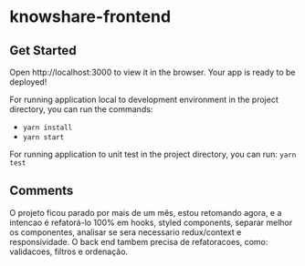 # knowshare-frontend

## Get Started

Open http://localhost:3000 to view it in the browser. Your app is ready to be deployed!

For running application local to development environment in the project directory, you can run the commands:

- `yarn install`
- `yarn start`

For running application to unit test in the project directory, you can run:
`yarn test`

## Comments

O projeto ficou parado por mais de um mês, estou retomando agora, e a intencao é refatorá-lo 100% em hooks, styled components, separar melhor os componentes, analisar se sera necessario redux/context e responsividade. O back end tambem precisa de refatoracoes, como: validacoes, filtros e ordenação.
